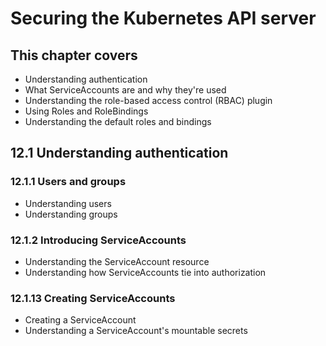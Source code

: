 # Securing the Kubernetes API server

## This chapter covers

* Understanding authentication
* What ServiceAccounts are and why they're used
* Understanding the role-based access control (RBAC) plugin
* Using Roles and RoleBindings
* Understanding the default roles and bindings


## 12.1 Understanding authentication

### 12.1.1 Users and groups
* Understanding users
* Understanding groups

### 12.1.2 Introducing ServiceAccounts
* Understanding the ServiceAccount resource
* Understanding how ServiceAccounts tie into authorization

### 12.1.13 Creating ServiceAccounts
* Creating a ServiceAccount
* Understanding a ServiceAccount's mountable secrets
